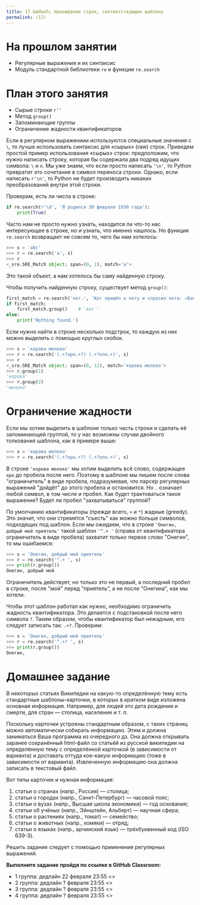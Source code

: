 ```yaml
---
title: 17 &mdash; Нахождение строк, соответствующих шаблону
permalink: /17/
---
```


# На прошлом занятии
* Регулярные выражения и их синтаксис
* Модуль стандартной библиотеки `re` и функции `re.search`

# План этого занятия
* Сырые строки `r''`
* Метод `group()`
* Запоминающие группы
* Ограничение жадности квантификаторов

Если в регулярном выражениии используются специальные значения с `\`, то лучше использовать синтаксис для «сырых» (raw) строк. Приведем простой пример использования «сырых» строк: предположим, что нужно написать строку, которая бы содержала два подряд идущих символа: `\` и `n`. Мы уже знаем, что если просто написать `'\n'`, то Python превратит это сочетание в символ переноса строки. Однако, если написать `r'\n'`, то Python не будет производить никаких преобразований внутри этой строки.

Проверим, есть ли числа в строке:

```python
if re.search(r'\d', 'Я родился 30 февраля 1930 года'):
    print(True)
```

Часто нам не просто нужно узнать, находится ли что-то нас интересующее в строке, но и узнать, что именно нашлось. Но функция `re.search` возвращает не совсем то, чего бы нам хотелось:

```python
>>> s = 'abc'
>>> r = re.search('a', s)
>>> r
<_sre.SRE_Match object; span=(0, 1), match='a'>
```

Это такой объект, а нам хотелось бы саму найденную строку.

Чтобы получить найденную строку, существует метод `group()`:

```python
first_match = re.search('кот.', 'Кот пришёл к коту и спросил кота: «Бойкот, котелок или скотч?»')
if first_match:
    first_match.group()    # 'кот '
else:
    print('Nothing found.')
```

Если нужно найти в строке несколько подстрок, то каждую из них можно выделить с помощью круглых скобок.

```python
>>> s = 'корова молоко'
>>> r = re.search('(.+?оро.+?) (.+?оло.+)', s)
>>> r
<_sre.SRE_Match object; span=(0, 12), match='корова молоко'>
>>> r.group(1)
'корова'
>>> r.group(2)
'молоко'
```

# Ограничение жадности

Если мы хотим выделить в шаблоне только часть строки и сделать её запоминающей группой, то у нас возможны случаи двойного толкования шаблона, как в примере выше:

```python
>>> s = 'корова молоко'
>>> r = re.search('(.+?оро.+?) (.+?оло.+)', s)
```

В строке `'корова молоко'` мы хотим выделить всё слово, содержащее `оро` до пробела после него. Поэтому в шаблоне мы пишем после слова "ограничитель" в виде пробела, подразумевая, что парсер регулярных выражений "дойдёт" до этого пробела и остановится. Но `.` означает любой символ, в том числе и пробел. Как будет трактоваться такое выражение? Будет ли пробел "захватываться" группой?

По умолчанию квантификаторы (прежде всего, `+` и `*`) жадные (greedy). Это значит, что они стремятся "съесть" как можно больше символов, подходящих под шаблон. Если мы ожидаем, что в строке `'Онегин, добрый мой приятель'` такой шаблон `'^.+ '` (справа от квантификатора ограничитель в виде пробела) захватит только первое слово "Онегин", то мы ошибаемся:

```python
>>> s = 'Онегин, добрый мой приятель'
>>> r = re.search('^.+ ', s)
>>> print(r.group())
Онегин, добрый мой 
```

Ограничитель действует, но только это не первый, а последний пробел в строке, после "мой" перед "приятель", а не после "Онегина", как мы хотели.

Чтобы этот шаблон работал как нужно, необходимо ограничить жадность квантификатора. Это делается с подстановкой после него символа `?`. Таким образом, чтобы квантификатор был нежадным, его следует записать так: `.+?`. Проверим:

```python
>>> s = 'Онегин, добрый мой приятель'
>>> r = re.search('^.+? ', s)
>>> print(r.group())
Онегин, 
```


# Домашнее задание

В некоторых статьях Википедии на какую-то определённую тему есть стандартные шаблоны-карточки, в которых в кратком виде изложена основная информация. Например, для людей это дата рождения и смерти, для стран — столица, население и т. п. 

Поскольку карточки устроены стандартным образом, с таких страниц можно автоматически собирать информацию. Этим и должна заниматься Ваша программа из очередного дз. Она должна открывать заранее сохранённый html-файл со статьёй из русской википедии на определённую тему с определённой карточкой (в зависимости от варианта) и доставать оттуда кое-какую информацию (тоже в зависимости от варианта). Извлеченную информацию она должна записать в текстовый файл.

Вот типы карточек и нужная информация:

1. статьи о странах (напр., Россия) — столица;
2. статьи о городах (напр., Санкт-Петербург) — часовой пояс;
3. статьи о вузах (напр., Высшая школа экономики) — год основания;
4. статьи об учёных (напр., Эйнштейн, Альберт) — научная сфера;
5. статьи о растениях (напр., томат) — семейство;
6. статьи о животных (напр., хомяки) — отряд;
7. статьи о языках (напр., арчинский язык) — трёхбуквенный код (ISO 639-3).


Решить задание следует с помощью применения регулярных выражений.


**Выполните задание пройдя по ссылке в GitHub Classroom:**

- 1 группа: дедлайн 22 февраля 23:55 <>
- 2 группа: дедлайн ? февраля 23:55 <>
- 3 группа: дедлайн ? февраля 23:55 <>
- 4 группа: дедлайн ? февраля 23:55 <>
